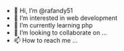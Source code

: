 - 👋 Hi, I’m @rafandy51
- 👀 I’m interested in web development
- 🌱 I’m currently learning php
- 💞️ I’m looking to collaborate on ...
- 📫 How to reach me ...

<!---
rafandy51/rafandy51 is a ✨ special ✨ repository because its `README.md` (this file) appears on your GitHub profile.
You can click the Preview link to take a look at your changes.
--->
